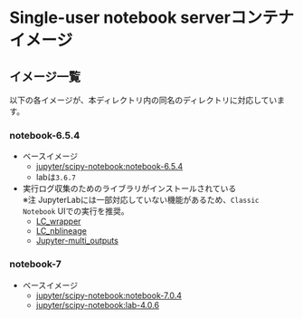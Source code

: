 # Single-user notebook serverコンテナイメージ

## イメージ一覧
以下の各イメージが、本ディレクトリ内の同名のディレクトリに対応しています。

### notebook-6.5.4
- ベースイメージ
    - [jupyter/scipy-notebook:notebook-6.5.4](https://hub.docker.com/layers/jupyter/scipy-notebook/notebook-6.5.4/images/sha256-bf491591501d413c481cb32a48feed29dc09ad6b6f49dedc1f411dd5cb618758?context=explore)
    - labは`3.6.7`
- 実行ログ収集のためのライブラリがインストールされている  
    ※注 JupyterLabには一部対応していない機能があるため、`Classic Notebook` UIでの実行を推奨。
    - [LC_wrapper](https://github.com/NII-cloud-operation/Jupyter-LC_wrapper?tab=readme-ov-file)
    - [LC_nblineage](https://github.com/NII-cloud-operation/Jupyter-LC_nblineage)
    - [Jupyter-multi_outputs](https://github.com/NII-cloud-operation/Jupyter-multi_outputs)

### notebook-7
- ベースイメージ
    - [jupyter/scipy-notebook:notebook-7.0.4](https://hub.docker.com/layers/jupyter/scipy-notebook/notebook-7.0.4/images/sha256-c27585e6eabd2e7d96921cf252fefaab468b435efe74b15749c55a4f97a40365?context=explore)
    - [jupyter/scipy-notebook:lab-4.0.6](https://hub.docker.com/layers/jupyter/scipy-notebook/lab-4.0.6/images/sha256-c27585e6eabd2e7d96921cf252fefaab468b435efe74b15749c55a4f97a40365?context=explore)
